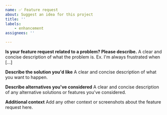 ```yaml
---
name: ✅ Feature request
about: Suggest an idea for this project
title: ''
labels:
    - enhancement
assignees: ''

---
```


**Is your feature request related to a problem? Please describe.**
A clear and concise description of what the problem is. Ex. I'm always frustrated when [...]

**Describe the solution you'd like**
A clear and concise description of what you want to happen.

**Describe alternatives you've considered**
A clear and concise description of any alternative solutions or features you've considered.

**Additional context**
Add any other context or screenshots about the feature request here.

<!-- ** Recommended ** 

- Assign a Feature 

    On you right hand side, you can set an Assignees by Clicking setting button next to it.

- Subscribe to a Team

    At the end of your Feature template, please mention team you would like to subscribe for this Issue for future updates. You can mention teams in Github 
    
    Example:  @Fiserv/fiserv-developer)

-->
